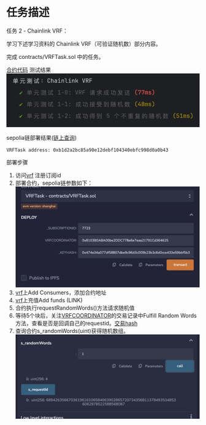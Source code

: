 # 任务描述

任务 2 - Chainlink VRF：

学习下述学习资料的 Chainlink VRF（可验证随机数）部分内容。

完成 contracts/VRFTask.sol 中的任务。

[合约代码](src/VRFTask.sol)
测试结果
![img.png](img.png)

sepolia链部署结果([链上查询](https://sepolia.etherscan.io/address/0xb1d2a2bc85a90e12debf104340ebfc998d0a0b43))

```
VRFTask address: 0xb1d2a2bc85a90e12debf104340ebfc998d0a0b43
```

部署步骤
1. 访问[vrf](https://vrf.chain.link/) 注册订阅id
2. 部署合约，sepolia链参数如下：
   ![img_1.png](img_1.png)
3. [vrf](https://vrf.chain.link/)上Add Consumers，添加合约地址
4. [vrf](https://vrf.chain.link/)上充值Add funds (LINK)
5. 合约执行requestRandomWords()方法请求随机值
6. 等待5个块后，关注[VRFCOORDINATOR](https://sepolia.etherscan.io/address/0x8103b0a8a00be2ddc778e6e7eaa21791cd364625)的交易记录中Fulfill Random Words方法，查看是否是回调自己的requestid。[交易hash](https://sepolia.etherscan.io/tx/0x1600854e0cf7c3c48e0274d1395e5321c3840a1e8c9b078d43d5d8aac9863f86#eventlog)
7. 查询合约s_randomWords(uint)获得随机数组。
![img_2.png](img_2.png)
